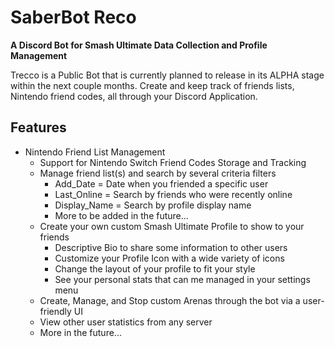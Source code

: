 # SaberBot Reco
**A Discord Bot for Smash Ultimate Data Collection and Profile Management**

Trecco is a Public Bot that is currently planned to release in its ALPHA stage within the next couple months.
Create and keep track of friends lists, Nintendo friend codes, all through your Discord Application.

## Features
* Nintendo Friend List Management
  * Support for Nintendo Switch Friend Codes Storage and Tracking
  * Manage friend list(s) and search by several criteria filters
    * Add_Date = Date when you friended a specific user
    * Last_Online = Search by friends who were recently online
    * Display_Name = Search by profile display name
    * More to be added in the future...
  * Create your own custom Smash Ultimate Profile to show to your friends
    * Descriptive Bio to share some information to other users
    * Customize your Profile Icon with a wide variety of icons
    * Change the layout of your profile to fit your style
    * See your personal stats that can me managed in your settings menu
  * Create, Manage, and Stop custom Arenas through the bot via a user-friendly UI
  * View other user statistics from any server
  * More in the future...
